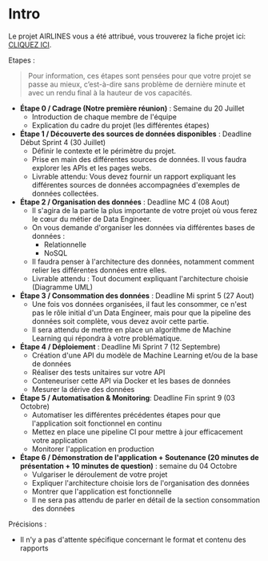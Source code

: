 # Intro

Le projet AIRLINES vous a été attribué, vous trouverez la fiche projet ici: [CLIQUEZ ICI](https://docs.google.com/document/d/1XyT7ePkgoMPAu8jf4q3R88R33dXrm_NwXfh5Px-redo/edit).

Etapes : 
> Pour information, ces étapes sont pensées pour que votre projet se passe au mieux, c’est-à-dire sans problème de dernière minute et avec un rendu final à la hauteur de vos capacités.

- **Étape 0 / Cadrage (Notre première réunion)** : Semaine du 20 Juillet
  - Introduction de chaque membre de l'équipe
  - Explication du cadre du projet (les différentes étapes)
- **Étape 1 / Découverte des sources de données disponibles** : Deadline Début Sprint 4 (30 Juillet)
  - Définir le contexte et le périmètre du projet.
  - Prise en main des différentes sources de données. Il vous faudra explorer les APIs et les pages webs.
  - Livrable attendu: Vous devez fournir un rapport expliquant les différentes sources de données accompagnées d'exemples de données collectées.
- **Étape 2 / Organisation des données** : Deadline MC 4 (08 Aout)
  - Il s'agira de la partie la plus importante de votre projet où vous ferez le cœur du métier de Data Engineer.
  - On vous demande d'organiser les données via différentes bases de données :
    - Relationnelle
    - NoSQL
  - Il faudra penser à l'architecture des données, notamment comment relier les différentes données entre elles.
  - Livrable attendu : Tout document expliquant l'architecture choisie (Diagramme UML)
- **Étape 3 / Consommation des données** : Deadline Mi sprint 5 (27 Aout)
  - Une fois vos données organisées, il faut les consommer, ce n'est pas le rôle initial d'un Data Engineer, mais pour que la pipeline des données soit complète, vous devez avoir cette partie.
  - Il sera attendu de mettre en place un algorithme de Machine Learning qui répondra à votre problématique.
- **Étape 4 / Déploiement** : Deadline Mi Sprint 7 (12 Septembre)
  - Création d'une API du modèle de Machine Learning et/ou de la base de données
  - Réaliser des tests unitaires sur votre API
  - Conteneuriser cette API via Docker et les bases de données
  - Mesurer la dérive des données
- **Étape 5 / Automatisation & Monitoring**: Deadline Fin sprint 9 (03 Octobre)
  - Automatiser les différentes précédentes étapes pour que l'application soit fonctionnel en continu
  - Mettez en place une pipeline CI pour mettre à jour efficacement votre application
  - Monitorer l'application en production
- **Étape 6 / Démonstration de l'application + Soutenance (20 minutes de présentation + 10 minutes de question)** : semaine du 04 Octobre
  - Vulgariser le déroulement de votre projet
  - Expliquer l'architecture choisie lors de l'organisation des données
  - Montrer que l'application est fonctionnelle
  - Il ne sera pas attendu de parler en détail de la section consommation des données

Précisions : 
- Il n'y a pas d'attente spécifique concernant le format et contenu des rapports